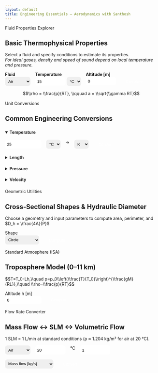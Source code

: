 ```yaml
---
layout: default
title: Engineering Essentials — Aerodynamics with Santhosh
---
```


<!-- ============================================================
 ENGINEERING ESSENTIALS — INTERACTIVE HUB
 Author: Santhosh
 ============================================================ -->

<!-- ===== Load MathJax for equations ===== -->
<script>
window.MathJax = {
  tex: {inlineMath:[["$","$"],["\\(","\\)"]], displayMath:[["$$","$$"],["\\[","\\]"]]},
  options:{renderActions:{addMenu:[0,"",null]}}
};
</script>
<script async id="MathJax-script" src="https://cdn.jsdelivr.net/npm/mathjax@3/es5/tex-mml-chtml.js"></script>

<style>
  .input-group {display:flex;flex-wrap:wrap;gap:1rem;margin-top:.6rem;}
  .input-box {padding:.4rem;border-radius:8px;border:1px solid var(--ring);}
  table{width:100%;border-collapse:collapse;margin-top:.5rem;}
  th,td{padding:.35rem;text-align:left;}
  th{background:#f0f4fa;}
  summary{cursor:pointer;padding:.4rem 0;font-weight:600;}
  details{margin-top:.4rem;}
</style>

<!-- ============================================================
 1. FLUID PROPERTIES EXPLORER
 ============================================================ -->
<div class="card">
  <div class="pill">Fluid Properties Explorer</div>
  <h2>Basic Thermophysical Properties</h2>
  <p>Select a fluid and specify conditions to estimate its properties.<br>
  <em>For ideal gases, density and speed of sound depend on local temperature and pressure.</em></p>

  <div class="input-group">
    <div>
      <label><strong>Fluid</strong></label><br>
      <select id="fluidSelect" class="input-box">
        <option value="air">Air</option>
        <option value="water">Water</option>
        <option value="argon">Argon</option>
        <option value="nitrogen">Nitrogen</option>
        <option value="oxygen">Oxygen</option>
      </select>
    </div>
    <div>
      <label><strong>Temperature</strong></label><br>
      <input id="tempInput" type="number" value="15" step="0.1" class="input-box" style="width:100px;">
      <select id="tempUnit" class="input-box">
        <option value="C">°C</option>
        <option value="K">K</option>
      </select>
    </div>
    <div>
      <label><strong>Altitude [m]</strong></label><br>
      <input id="altInput" type="number" value="0" step="1" class="input-box" style="width:100px;">
    </div>
    <div style="align-self:end;">
      <button id="calcFluid" style="padding:.45rem 1rem;border-radius:8px;border:0;background:var(--brand);color:#fff;">Calculate</button>
    </div>
  </div>

  <div id="fluidResults" style="margin-top:1rem;"></div>
  <div style="text-align:center;margin-top:1rem;">
    $$\\rho = \\frac{p}{RT}, \\qquad a = \\sqrt{\\gamma RT}$$
  </div>
</div>

<!-- ============================================================
 2. UNIT CONVERSIONS
 ============================================================ -->
<div class="card" style="margin-top:1rem;">
  <div class="pill">Unit Conversions</div>
  <h2>Common Engineering Conversions</h2>

  <!-- Temperature -->
  <details open>
    <summary>Temperature</summary>
    <div class="input-group">
      <input id="tempConvIn" type="number" value="25" class="input-box" style="width:120px;">
      <select id="tempConvFrom" class="input-box">
        <option>°C</option><option>K</option><option>°F</option>
      </select>
      <span>→</span>
      <select id="tempConvTo" class="input-box">
        <option>K</option><option>°C</option><option>°F</option>
      </select>
      <button id="convTemp" style="padding:.4rem 1rem;background:var(--brand);color:#fff;border:0;border-radius:8px;">Convert</button>
    </div>
    <p id="tempConvOut"></p>
  </details>

  <!-- Length -->
  <details>
    <summary>Length</summary>
    <div class="input-group">
      <input id="lenIn" type="number" value="1" class="input-box" style="width:120px;">
      <select id="lenFrom" class="input-box">
        <option>m</option><option>mm</option><option>cm</option><option>in</option><option>ft</option><option>km</option>
      </select>
      <span>→</span>
      <select id="lenTo" class="input-box">
        <option>mm</option><option>cm</option><option>in</option><option>ft</option><option>m</option><option>km</option>
      </select>
      <button id="convLen" style="padding:.4rem 1rem;background:var(--brand);color:#fff;border:0;border-radius:8px;">Convert</button>
    </div>
    <p id="lenOut"></p>
  </details>

  <!-- Pressure -->
  <details>
    <summary>Pressure</summary>
    <div class="input-group">
      <input id="pressIn" type="number" value="1" class="input-box" style="width:120px;">
      <select id="pressFrom" class="input-box">
        <option>Pa</option><option>kPa</option><option>bar</option><option>atm</option><option>psi</option>
      </select>
      <span>→</span>
      <select id="pressTo" class="input-box">
        <option>kPa</option><option>bar</option><option>atm</option><option>psi</option><option>Pa</option>
      </select>
      <button id="convPress" style="padding:.4rem 1rem;background:var(--brand);color:#fff;border:0;border-radius:8px;">Convert</button>
    </div>
    <p id="pressOut"></p>
  </details>

  <!-- Velocity -->
  <details>
    <summary>Velocity</summary>
    <div class="input-group">
      <input id="velIn" type="number" value="10" class="input-box" style="width:120px;">
      <select id="velFrom" class="input-box">
        <option>m/s</option><option>km/h</option><option>mph</option>
      </select>
      <span>→</span>
      <select id="velTo" class="input-box">
        <option>km/h</option><option>mph</option><option>m/s</option>
      </select>
      <button id="convVel" style="padding:.4rem 1rem;background:var(--brand);color:#fff;border:0;border-radius:8px;">Convert</button>
    </div>
    <p id="velOut"></p>
  </details>
</div>

<!-- ============================================================
 3. GEOMETRIC UTILITIES
 ============================================================ -->
<div class="card" style="margin-top:1rem;">
  <div class="pill">Geometric Utilities</div>
  <h2>Cross-Sectional Shapes & Hydraulic Diameter</h2>
  <p>Choose a geometry and input parameters to compute area, perimeter, and $D_h = \\frac{4A}{P}$</p>

  <div class="input-group">
    <div>
      <label>Shape</label><br>
      <select id="shapeSelect" class="input-box">
        <option>Circle</option>
        <option>Rectangle</option>
        <option>Square</option>
        <option>Semi-circle</option>
        <option>Annulus</option>
        <option>Custom (A,P)</option>
      </select>
    </div>
    <div style="align-self:end;">
      <button id="calcGeo" style="padding:.45rem 1rem;border-radius:8px;border:0;background:var(--brand);color:#fff;">Compute</button>
    </div>
  </div>
  <div id="geoInputs" style="margin-top:1rem;"></div>
  <div id="geoResults" style="margin-top:1rem;"></div>
</div>

<!-- ============================================================
 4. STANDARD ATMOSPHERE (ISA)
 ============================================================ -->
<div class="card" style="margin-top:1rem;">
  <div class="pill">Standard Atmosphere (ISA)</div>
  <h2>Troposphere Model (0–11 km)</h2>
  <p>$$T=T_0-Lh,\\quad p=p_0\\left(\\frac{T}{T_0}\\right)^{\\frac{gM}{RL}},\\quad \\rho=\\frac{p}{RT}$$</p>

  <div class="input-group">
    <div>
      <label>Altitude h [m]</label><br>
      <input id="altISA" type="number" value="0" class="input-box" style="width:120px;">
    </div>
    <div style="align-self:end;">
      <button id="calcISA" style="padding:.45rem 1rem;border-radius:8px;border:0;background:var(--brand);color:#fff;">Compute</button>
    </div>
  </div>
  <p id="isaResult" style="margin-top:1rem;"></p>
</div>

<!-- ============================================================
 5. MASS FLOW ↔ SLM ↔ VOLUMETRIC FLOW
 ============================================================ -->
<div class="card" style="margin-top:1rem;">
  <div class="pill">Flow Rate Converter</div>
  <h2>Mass Flow ↔ SLM ↔ Volumetric Flow</h2>
  <p>1 SLM = 1 L/min at standard conditions (ρ ≈ 1.204 kg/m³ for air at 20 °C).</p>

  <div class="input-group">
    <select id="fluidSLM" class="input-box">
      <option value="air">Air</option>
      <option value="argon">Argon</option>
      <option value="nitrogen">Nitrogen</option>
      <option value="oxygen">Oxygen</option>
    </select>
    <input id="tempSLM" type="number" value="20" class="input-box" style="width:100px;">
    <span>°C</span>
    <input id="flowVal" type="number" value="1" class="input-box" style="width:100px;">
    <select id="flowType" class="input-box">
      <option value="mDot">Mass flow [kg/s]</option>
      <option value="Q">Volumetric flow [m³/s]</option>
      <option value="SLM">SLM [L/min]</option>
    </select>
    <div style="align-self:end;">
      <button id="calcFlow" style="padding:.45rem 1rem;border-radius:8px;border:0;background:var(--brand);color:#fff;">Convert</button>
    </div>
  </div>
  <p id="flowResult" style="margin-top:1rem;"></p>
</div>

<!-- ============================================================
 JAVASCRIPT FUNCTIONS
 ============================================================ -->
<script>
// ===== FLUID PROPERTIES =====
const fluids={air:{R:287,g:1.4,mu:1.8e-5,Cp:1005,k:0.026},
              water:{R:461.5,g:1.0,mu:1e-3,Cp:4180,k:0.6},
              argon:{R:208,g:1.67,mu:2.2e-5,Cp:520,k:0.017},
              nitrogen:{R:296.8,g:1.4,mu:1.76e-5,Cp:1040,k:0.026},
              oxygen:{R:259.8,g:1.4,mu:2e-5,Cp:918,k:0.024}};
document.getElementById("calcFluid").onclick=()=>{
  const f=document.getElementById("fluidSelect").value;
  const Tunit=document.getElementById("tempUnit").value;
  let T=parseFloat(document.getElementById("tempInput").value);
  if(Tunit==="C")T+=273.15;
  const h=parseFloat(document.getElementById("altInput").value);
  const T0=288.15,p0=101325,L=0.0065;
  const p=(f==="air"||f==="argon"||f==="nitrogen"||f==="oxygen")?p0*Math.pow(1-L*h/T0,5.256):p0;
  const R=fluids[f].R,gamma=fluids[f].g;
  const rho=p/(R*T),a=Math.sqrt(gamma*R*T);
  const mu=fluids[f].mu,Cp=fluids[f].Cp,k=fluids[f].k;
  document.getElementById("fluidResults").innerHTML=`
  <table><tr><th>Property</th><th>Symbol</th><th>Value</th><th>Units</th></tr>
  <tr><td>Density</td><td>ρ</td><td>${rho.toFixed(3)}</td><td>kg/m³</td></tr>
  <tr><td>Dynamic viscosity</td><td>μ</td><td>${mu.toExponential(3)}</td><td>Pa·s</td></tr>
  <tr><td>Speed of sound</td><td>a</td><td>${a.toFixed(2)}</td><td>m/s</td></tr>
  <tr><td>Specific heat</td><td>Cₚ</td><td>${Cp}</td><td>J/kg·K</td></tr>
  <tr><td>Thermal conductivity</td><td>k</td><td>${k}</td><td>W/m·K</td></tr></table>`;
};

// ===== UNIT CONVERSIONS =====
document.getElementById("convTemp").onclick=()=>{
  const val=parseFloat(tempConvIn.value),f=tempConvFrom.value,t=tempConvTo.value;
  let K=0;
  if(f==="°C")K=val+273.15;else if(f==="°F")K=(val-32)/1.8+273.15;else K=val;
  let out=K;
  if(t==="°C")out=K-273.15;else if(t==="°F")out=(K-273.15)*1.8+32;
  tempConvOut.textContent=`Result: ${out.toFixed(3)} ${t}`;
};

document.getElementById("convLen").onclick=()=>{
  const val=parseFloat(lenIn.value),f=lenFrom.value,t=lenTo.value;
  const mTable={mm:0.001,cm:0.01,in:0.0254,ft:0.3048,km:1000,m:1};
  const m=val*mTable[f]/mTable[t];
  lenOut.textContent=`${val} ${f} = ${m.toFixed(4)} ${t}`;
};

document.getElementById("convPress").onclick=()=>{
  const val=parseFloat(pressIn.value),f=pressFrom.value,t=pressTo.value;
  const Pa={Pa:1,kPa:1e3,bar:1e5,atm:101325,psi:6894.76};
  const result=val*Pa[f]/Pa[t];
  pressOut.textContent=`${val} ${f} = ${result.toFixed(3)} ${t}`;
};

document.getElementById("convVel").onclick=()=>{
  const val=parseFloat(velIn.value),f=velFrom.value,t=velTo.value;
  const ms={ "m/s":1,"km/h":1/3.6,"mph":0.44704};
  const result=val*ms[f]/ms[t];
  velOut.textContent=`${val} ${f} = ${result.toFixed(3)} ${t}`;
};

// ===== GEOMETRIC UTILITIES =====
const geoDiv=document.getElementById("geoInputs");
document.getElementById("shapeSelect").onchange=()=>{
  const s=shapeSelect.value;
  let html="";
  if(s==="Circle")html=`<label>Diameter D [m]</label><input id="D" type="number" class="input-box" value="0.1">`;
  if(s==="Rectangle")html=`<label>a [m]</label><input id="a" class="input-box" value="0.1"><label>b [m]</label><input id="b" class="input-box" value="0.05">`;
  if(s==="Square")html=`<label>Side a [m]</label><input id="a" class="input-box" value="0.1">`;
  if(s==="Semi-circle")html=`<label>Diameter D [m]</label><input id="D" class="input-box" value="0.1">`;
  if(s==="Annulus")html=`<label>Outer Dₒ [m]</label><input id="Do" class="input-box" value="0.1"><label>Inner Dᵢ [m]</label><input id="Di" class="input-box" value="0.05">`;
  if(s==="Custom (A,P)")html=`<label>Area A [m²]</label><input id="A" class="input-box" value="0.01"><label>Perimeter P [m]</label><input id="P" class="input-box" value="0.4">`;
  geoDiv.innerHTML=html;
};
shapeSelect.onchange();

document.getElementById("calcGeo").onclick=()=>{
  const s=shapeSelect.value;
  let A=0,P=0;
  if(s==="Circle"){const D=parseFloat(D.value);A=Math.PI*(D**2)/4;P=Math.PI*D;}
  if(s==="Rectangle"){const a=parseFloat(a.value),b=parseFloat(b.value);A=a*b;P=2*(a+b);}
  if(s==="Square"){const a=parseFloat(a.value);A=a**2;P=4*a;}
  if(s==="Semi-circle"){const D=parseFloat(D.value);A=0.5*Math.PI*(D**2)/4;P=Math.PI*D/2+2*(D/2);}
  if(s==="Annulus"){const Do=parseFloat(Do.value),Di=parseFloat(Di.value);A=Math.PI*(Do**2-Di**2)/4;P=Math.PI*(Do+Di);}
  if(s==="Custom (A,P)"){A=parseFloat(A.value);P=parseFloat(P.value);}
  const Dh=4*A/P;
  geoResults.innerHTML=`A=${A.toExponential(3)} m², P=${P.toFixed(3)} m, Dₕ=${Dh.toFixed(4)} m`;
};

// ===== STANDARD ATMOSPHERE =====
document.getElementById("calcISA").onclick=()=>{
  const h=parseFloat(altISA.value);
  const T0=288.15,p0=101325,L=0.0065,R=287,g=9.80665,M=0.0289644;
  const T=T0-L*h;
  const p=p0*Math.pow(T/T0,g*M/(R*L));
  const rho=p/(R*T);
  isaResult.innerHTML=`T = ${T.toFixed(2)} K (${(T-273.15).toFixed(2)} °C), p = ${p.toFixed(1)} Pa, ρ = ${rho.toFixed(3)} kg/m³`;
};

// ===== MASS FLOW / SLM / VOLUMETRIC =====
const refRho={air:1.204,argon:1.633,nitrogen:1.165,oxygen:1.331};
document.getElementById("calcFlow").onclick=()=>{
  const f=fluidSLM.value;
  const rho=refRho[f];
  const val=parseFloat(flowVal.value);
  const type=flowType.value;
  let mDot=0,Q=0,SLM=0;
  if(type==="mDot"){mDot=val;Q=mDot/rho;SLM=Q*60000;}
  if(type==="Q"){Q=val;mDot=rho*Q;SLM=Q*60000;}
  if(type==="SLM"){SLM=val;Q=SLM/60000;mDot=rho*Q;}
  flowResult.innerHTML=`Mass flow: ${mDot.toExponential(3)} kg/s, Volumetric: ${Q.toExponential(3)} m³/s, SLM: ${SLM.toFixed(2)} L/min`;
};
</script>
